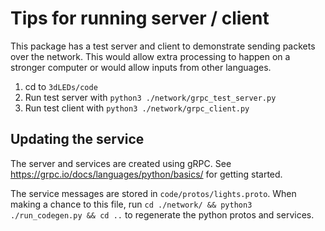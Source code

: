 # Tips for running server / client

This package has a test server and client to demonstrate sending packets over the network. This would allow extra
processing to happen on a stronger computer or would allow inputs from other languages.

1. cd to `3dLEDs/code`
2. Run test server with `python3 ./network/grpc_test_server.py`
3. Run test client with `python3 ./network/grpc_client.py`

## Updating the service

The server and services are created using gRPC. See https://grpc.io/docs/languages/python/basics/ for getting started.

The service messages are stored in `code/protos/lights.proto`. When making a chance to this file,
run `cd ./network/ && python3 ./run_codegen.py && cd ..` to regenerate the python protos and services.